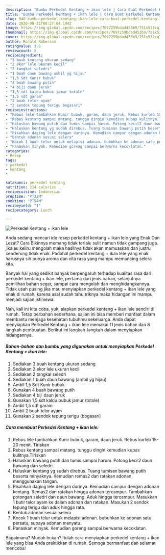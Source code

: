 ```yaml
---
description: "Bumbu Perkedel Kentang + ikan lele | Cara Buat Perkedel Kentang + ikan lele Yang Sempurna"
title: "Bumbu Perkedel Kentang + ikan lele | Cara Buat Perkedel Kentang + ikan lele Yang Sempurna"
slug: 948-bumbu-perkedel-kentang-ikan-lele-cara-buat-perkedel-kentang-ikan-lele-yang-sempurna
date: 2020-08-31T00:27:04.144Z
image: https://img-global.cpcdn.com/recipes/7097259bdad453b9/751x532cq70/perkedel-kentang-ikan-lele-foto-resep-utama.jpg
thumbnail: https://img-global.cpcdn.com/recipes/7097259bdad453b9/751x532cq70/perkedel-kentang-ikan-lele-foto-resep-utama.jpg
cover: https://img-global.cpcdn.com/recipes/7097259bdad453b9/751x532cq70/perkedel-kentang-ikan-lele-foto-resep-utama.jpg
author: Ronald Roberson
ratingvalue: 3.6
reviewcount: 5
recipeingredient:
- "3 buah kentang ukuran sedang"
- "2 ekor lele ukuran kecil"
- "2 tangkai seledri"
- "1 buah daun bawang ambil yg hijau"
- "1,5 Sdt Kunir bubuk"
- "4 buah bawang putih"
- "4 biji daun jeruk"
- "1,5 sdt kaldu bubuk jamur totole"
- "1,5 sdt garam"
- "2 buah telor ayam"
- "2 sendok tepung terigu bogasari"
recipeinstructions:
- "Rebus lele tambahkan Kunir bubuk, garam, daun jeruk. Rebus kurleb 15-20 menit. Tiriskan"
- "Rebus kentang sampai matang. tunggu dingin kemudian kupas kulitnya.Tiriskan"
- "Haluskan bawang putih dan tumis sampai harum. Potong kecil2 daun bawang dan seledri."
- "Haluskan kentang yg sudah direbus. Tuang tumisan bawang putih beserta minyaknya. Kemudian remas2 dan ratakan adonan menggunakan tangan."
- "Pisahkan daging lele dengan durinya. Kemudian campur dengan adonan kentang. Remas2 dan ratakan hingga adonan tercampur. Tambahkan potongan seledri dan daun bawang. Aduk hingga tercampur. Masukkan 1 butir telor ayam ke dalam adonan dan ratakan. Masukan 2 sendok tepung terigu dan aduk hingga rata."
- "Bentuk adonan sesuai selera"
- "Kocok 1 buah telur untuk melapisi adonan. bubuhkan ke adonan satu persatu, supaya adonan menyatu."
- "Panaskan minyak. Kemudian goreng sampai berwarna kecoklatan."
categories:
- Resep
tags:
- perkedel
- kentang
- 

katakunci: perkedel kentang  
nutrition: 214 calories
recipecuisine: Indonesian
preptime: "PT22M"
cooktime: "PT54M"
recipeyield: "1"
recipecategory: Lunch

---
```



![Perkedel Kentang + ikan lele](https://img-global.cpcdn.com/recipes/7097259bdad453b9/751x532cq70/perkedel-kentang-ikan-lele-foto-resep-utama.jpg)

Anda sedang mencari ide resep perkedel kentang + ikan lele yang Enak Dan Lezat? Cara Bikinnya memang tidak terlalu sulit namun tidak gampang juga. jikalau keliru mengolah maka hasilnya tidak akan memuaskan dan justru cenderung tidak enak. Padahal perkedel kentang + ikan lele yang enak harusnya sih punya aroma dan cita rasa yang mampu memancing selera kita.

Banyak hal yang sedikit banyak berpengaruh terhadap kualitas rasa dari perkedel kentang + ikan lele, pertama dari jenis bahan, selanjutnya pemilihan bahan segar, sampai cara mengolah dan menghidangkannya. Tidak usah pusing jika mau menyiapkan perkedel kentang + ikan lele yang enak di rumah, karena asal sudah tahu triknya maka hidangan ini mampu menjadi sajian istimewa.




Nah, kali ini kita coba, yuk, siapkan perkedel kentang + ikan lele sendiri di rumah. Tetap berbahan sederhana, sajian ini bisa memberi manfaat dalam membantu menjaga kesehatan tubuhmu sekeluarga. Anda dapat menyiapkan Perkedel Kentang + ikan lele memakai 11 jenis bahan dan 8 langkah pembuatan. Berikut ini langkah-langkah dalam menyiapkan hidangannya.

<!--inarticleads1-->

##### Bahan-bahan dan bumbu yang digunakan untuk menyiapkan Perkedel Kentang + ikan lele:

1. Sediakan 3 buah kentang ukuran sedang
1. Sediakan 2 ekor lele ukuran kecil
1. Sediakan 2 tangkai seledri
1. Sediakan 1 buah daun bawang (ambil yg hijau)
1. Ambil 1,5 Sdt Kunir bubuk
1. Gunakan 4 buah bawang putih
1. Sediakan 4 biji daun jeruk
1. Gunakan 1,5 sdt kaldu bubuk jamur (totole)
1. Ambil 1,5 sdt garam
1. Ambil 2 buah telor ayam
1. Gunakan 2 sendok tepung terigu (bogasari)




<!--inarticleads2-->

##### Cara membuat Perkedel Kentang + ikan lele:

1. Rebus lele tambahkan Kunir bubuk, garam, daun jeruk. Rebus kurleb 15-20 menit. Tiriskan
1. Rebus kentang sampai matang. tunggu dingin kemudian kupas kulitnya.Tiriskan
1. Haluskan bawang putih dan tumis sampai harum. Potong kecil2 daun bawang dan seledri.
1. Haluskan kentang yg sudah direbus. Tuang tumisan bawang putih beserta minyaknya. Kemudian remas2 dan ratakan adonan menggunakan tangan.
1. Pisahkan daging lele dengan durinya. Kemudian campur dengan adonan kentang. Remas2 dan ratakan hingga adonan tercampur. Tambahkan potongan seledri dan daun bawang. Aduk hingga tercampur. Masukkan 1 butir telor ayam ke dalam adonan dan ratakan. Masukan 2 sendok tepung terigu dan aduk hingga rata.
1. Bentuk adonan sesuai selera
1. Kocok 1 buah telur untuk melapisi adonan. bubuhkan ke adonan satu persatu, supaya adonan menyatu.
1. Panaskan minyak. Kemudian goreng sampai berwarna kecoklatan.




Bagaimana? Mudah bukan? Itulah cara menyiapkan perkedel kentang + ikan lele yang bisa Anda praktikkan di rumah. Semoga bermanfaat dan selamat mencoba!

